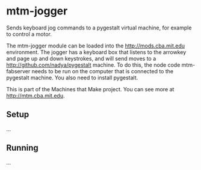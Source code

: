 mtm-jogger
====

Sends keyboard jog commands to a pygestalt virtual machine, for example to control a motor. 

The mtm-jogger module can be loaded into the http://mods.cba.mit.edu environment. The jogger has a keyboard box that listens to the arrowkey and page up and down keystrokes, and will send moves to a http://github.com/nadya/pygestalt machine. To do this, the node code mtm-fabserver needs to be run on the computer that is connected to the pygestalt machine. You also need to install pygestalt.

This is part of the Machines that Make project. You can see more at http://mtm.cba.mit.edu.


## Setup

...

## Running

...

